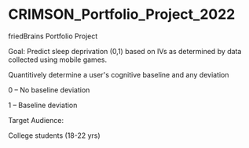 # CRIMSON_Portfolio_Project_2022
friedBrains Portfolio Project


Goal: Predict sleep deprivation (0,1) based on IVs as determined by data collected using mobile games.​

Quantitively determine a user's cognitive baseline and any deviation​

0 – No baseline deviation​

1 – Baseline deviation​

Target Audience: ​

College students (18-22 yrs)​
